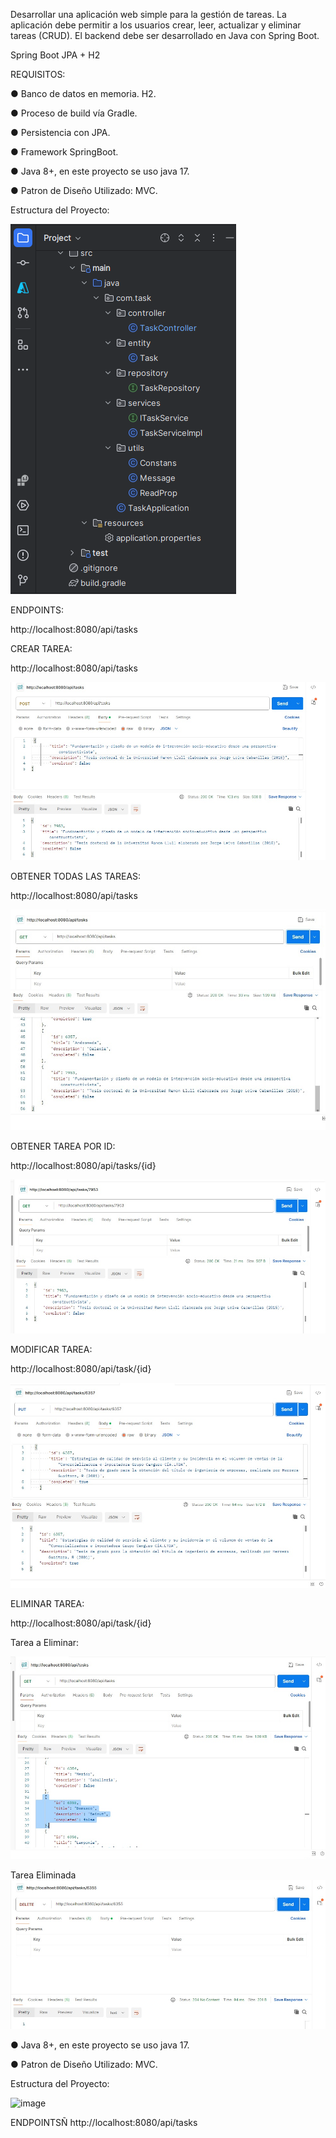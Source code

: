 Desarrollar una aplicación web simple para la gestión de tareas. La aplicación debe permitir a
los usuarios crear, leer, actualizar y eliminar tareas (CRUD). El backend debe ser desarrollado
en Java con Spring Boot.

Spring Boot JPA + H2

REQUISITOS:

● Banco de datos en memoria. H2.

● Proceso de build vía Gradle.

● Persistencia con JPA.

● Framework SpringBoot.

● Java 8+, en este proyecto se uso java 17.

● Patron de Diseño Utilizado: MVC.

Estructura del Proyecto:

![image](https://github.com/fhernandez204/task/blob/master/estructura%20del%20proyecto.png)


ENDPOINTS:

http://localhost:8080/api/tasks

CREAR TAREA:

 http://localhost:8080/api/tasks

![image](https://github.com/fhernandez204/task/blob/master/create.jpg)


OBTENER TODAS LAS TAREAS:

  http://localhost:8080/api/tasks

 ![image](https://github.com/fhernandez204/task/blob/master/getAll.jpg)

OBTENER TAREA POR ID:

  http://localhost:8080/api/tasks/{id}

 ![image](https://github.com/fhernandez204/task/blob/master/getById.jpg)


 MODIFICAR TAREA:

 http://localhost:8080/api/task/{id}

 ![image](https://github.com/fhernandez204/task/blob/master/update.jpg)


 ELIMINAR TAREA:

 http://localhost:8080/api/task/{id}
 
Tarea a Eliminar:

 ![image](https://github.com/fhernandez204/task/blob/master/delete1.jpg)

Tarea Eliminada
 ![image](https://github.com/fhernandez204/task/blob/master/delete2.jpg)



● Java 8+, en este proyecto se uso java 17.

● Patron de Diseño Utilizado: MVC.

Estructura del Proyecto:

![image](https://github.com/fhernandez204/task/blob/master/project%20structure.png)

ENDPOINTSÑ
http://localhost:8080/api/tasks
